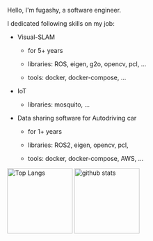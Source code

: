 Hello, I'm fugashy, a software engineer.

I dedicated following skills on my job:

- Visual-SLAM

  - for 5+ years

  - libraries: ROS, eigen, g2o, opencv, pcl, ...

  - tools: docker, docker-compose, ...

- IoT

  - libraries: mosquito, ...

- Data sharing software for Autodriving car

  - for 1+ years

  - libraries: ROS2, eigen, opencv, pcl, 

  - tools: docker, docker-compose, AWS, ...


<p align="left"> 
  <img alt="Top Langs" height="150px" src="https://github-readme-stats.vercel.app/api/top-langs/?username=fugashy&layout=compact&show_icons=true&theme=onedark&hide=jupyter%20notebook,c%23" />
  <img alt="github stats" height="150px" src="https://github-readme-stats.vercel.app/api?username=fugashy&theme=onedark&show_icons=ture" />
</p>

